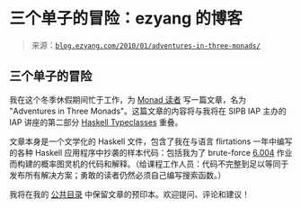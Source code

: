 <!--yml

类别：未分类

日期：2024-07-01 18:18:33

-->

# 三个单子的冒险：ezyang 的博客

> 来源：[`blog.ezyang.com/2010/01/adventures-in-three-monads/`](http://blog.ezyang.com/2010/01/adventures-in-three-monads/)

## 三个单子的冒险

我在这个冬季休假期间忙于工作，为 [Monad 读者](http://themonadreader.wordpress.com/) 写一篇文章，名为 "Adventures in Three Monads"。这篇文章的内容将与我将在 SIPB IAP 主办的 IAP 讲座的第二部分 [Haskell Typeclasses](http://sipb.mit.edu/iap/#haskelltype) 重叠。

文章本身是一个文学化的 Haskell 文件，包含了我在与语言 flirtations 一年中编写的各种 Haskell 应用程序中抄袭的样本代码：包括我为了 brute-force [6.004](http://6004.csail.mit.edu/) 作业而构建的概率图灵机的代码和解释。（给课程工作人员：代码不完整到足以等同于发布所有解决方案；勇敢的读者仍然必须自己编写搜索函数。）

我将在我的 [公共目录](http://web.mit.edu/~ezyang/Public/threemonads.pdf) 中保留文章的预印本。欢迎提问、评论和建议！
